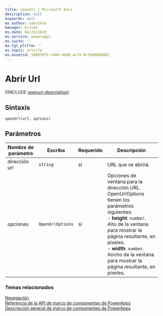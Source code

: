 ```yaml
---
title: openUrl | Microsoft Docs
description: null
keywords: null
ms.author: nabuthuk
manager: kvivek
ms.date: 04/23/2019
ms.service: powerapps
ms.suite: ''
ms.tgt_pltfrm: ''
ms.topic: article
ms.assetid: 590078f3-c604-4bd0-ac74-9cf6d8806802
---
```


# <a name="openurl"></a>Abrir Url

[!INCLUDE [openurl-description](includes/openurl-description.md)]

## <a name="syntax"></a>Sintaxis

`openUrl(url, options)`

## <a name="parameters"></a>Parámetros

| Nombre de parámetro|Escriba|Requerido|Descripción|
| ------------- |----|--------|-----------|
|dirección url|`string`|sí|URL que se abrirá.|
|opciones|`OpenUrlOptions`|sí|Opciones de ventana para la dirección URL. OpenUrlOptions tienen los parámetros siguientes: <br/>- **height**: `number`. Alto de la ventana para mostrar la página resultante, en píxeles.<br/>- **width**: `number`. Ancho de la ventana para mostrar la página resultante, en píxeles.|


### <a name="related-topics"></a>Temas relacionados

[Navegación](../navigation.md)<br/>
[Referencia de la API de marco de componentes de PowerApps](../../reference/index.md)<br/>
[Descripción general de marco de componentes de PowerApps](../../overview.md)